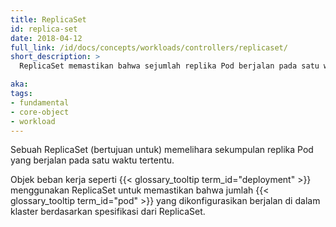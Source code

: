 ```yaml
---
title: ReplicaSet
id: replica-set
date: 2018-04-12
full_link: /id/docs/concepts/workloads/controllers/replicaset/
short_description: >
  ReplicaSet memastikan bahwa sejumlah replika Pod berjalan pada satu waktu.

aka:
tags:
- fundamental
- core-object
- workload
---
```

Sebuah ReplicaSet (bertujuan untuk) memelihara sekumpulan replika Pod yang berjalan pada satu waktu tertentu.

<!--more-->

Objek beban kerja seperti {{< glossary_tooltip term_id="deployment" >}} menggunakan ReplicaSet untuk memastikan bahwa jumlah {{< glossary_tooltip term_id="pod" >}} yang dikonfigurasikan berjalan di dalam klaster berdasarkan spesifikasi dari ReplicaSet.
